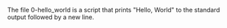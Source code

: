 The file 0-hello_world is a script that prints "Hello, World" to the standard output followed by a new line.


